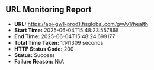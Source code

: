 ## URL Monitoring Report

- **URL:** https://api-gw1-prod1.fisglobal.com/gw/v1/health
- **Start Time:** 2025-06-04T15:48:23.557868
- **End Time:** 2025-06-04T15:48:24.699177
- **Total Time Taken:** 1.141309 seconds
- **HTTP Status Code:** 200
- **Status:** Success
- **Failure Reason:** N/A
